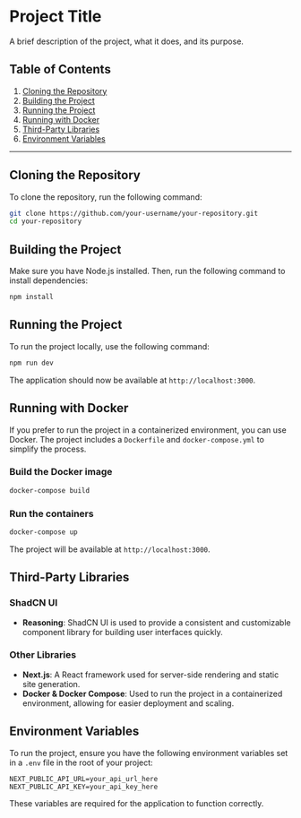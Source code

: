 # Project Title

A brief description of the project, what it does, and its purpose.

## Table of Contents

1. [Cloning the Repository](#cloning-the-repository)
2. [Building the Project](#building-the-project)
3. [Running the Project](#running-the-project)
4. [Running with Docker](#running-with-docker)
5. [Third-Party Libraries](#third-party-libraries)
6. [Environment Variables](#environment-variables)

---

## Cloning the Repository

To clone the repository, run the following command:

```bash
git clone https://github.com/your-username/your-repository.git
cd your-repository
```

## Building the Project

Make sure you have Node.js installed. Then, run the following command to install dependencies:

```bash
npm install
```

## Running the Project

To run the project locally, use the following command:

```bash
npm run dev
```

The application should now be available at `http://localhost:3000`.

## Running with Docker

If you prefer to run the project in a containerized environment, you can use Docker. The project includes a `Dockerfile` and `docker-compose.yml` to simplify the process.

### Build the Docker image

```bash
docker-compose build
```

### Run the containers

```bash
docker-compose up
```

The project will be available at `http://localhost:3000`.

## Third-Party Libraries

### ShadCN UI

- **Reasoning**: ShadCN UI is used to provide a consistent and customizable component library for building user interfaces quickly.

### Other Libraries

- **Next.js**: A React framework used for server-side rendering and static site generation.
- **Docker & Docker Compose**: Used to run the project in a containerized environment, allowing for easier deployment and scaling.

## Environment Variables

To run the project, ensure you have the following environment variables set in a `.env` file in the root of your project:

```
NEXT_PUBLIC_API_URL=your_api_url_here
NEXT_PUBLIC_API_KEY=your_api_key_here
```

These variables are required for the application to function correctly.
